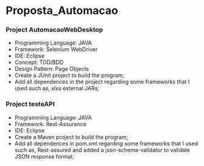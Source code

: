# Proposta_Automacao

### Project AutomacaoWebDesktop
- Programming Language: JAVA
- Framework: Selenium WebDriver
- IDE: Eclipse
- Concept: TDD/BDD
- Design Pattern: Page Objects
- Create a JUnit project to build the program;
- Add all dependences in the project regarding some frameworks that I used such as, xlxs external JARs;

### Project testeAPI 
- Programming Language: JAVA
- Framework: Rest-Assurance
- IDE: Eclipse
- Create a Maven project to build the program;
- Add all dependences in pom.xml regarding some frameworks that I used such as, Rest-assured and added a json-schema-validator to validate JSON response format;
